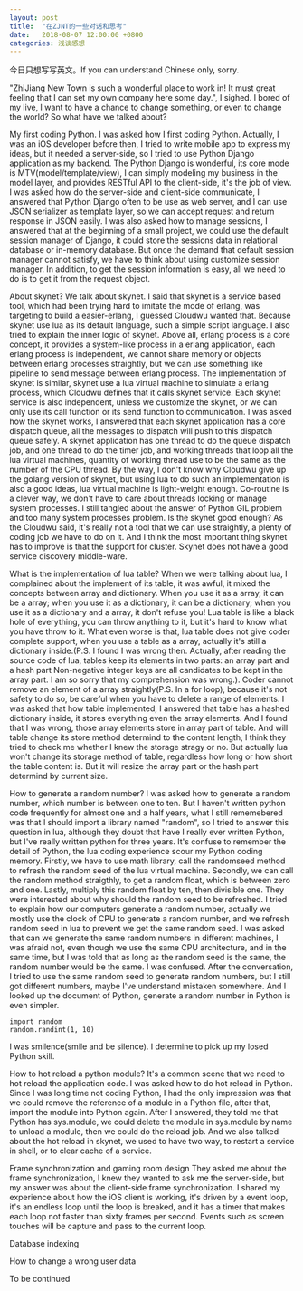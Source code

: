```yaml
---
layout: post
title:  "在ZJNT的一些对话和思考"
date:   2018-08-07 12:00:00 +0800
categories: 浅谈感想
---
```


今日只想写写英文。If you can understand Chinese only, sorry.

"ZhiJiang New Town is such a wonderful place to work in! It must great feeling that I can set my own company here some day.", I sighed. I bored of my live, I want to have a chance to change something, or even to change the world?
So what have we talked about?

My first coding Python.
I was asked how I first coding Python. Actually, I was an iOS developer before then, I tried to write mobile app to express my ideas, but it needed a server-side, so I tried to use Python Django application as my backend. The Python Django is wonderful, its core mode is MTV(model/template/view), I can simply modeling my business in the model layer, and provides RESTful API to the client-side, it's the job of view. I was asked how do the server-side and client-side communicate, I answered that Python Django often to be use as web server, and I can use JSON serializer as template layer, so we can accept request and return response in JSON easily.
I was also asked how to manage sessions, I answered that at the beginning of a small project, we could use the default session manager of Django, it could store the sessions data in relational database or in-memory database. But once the demand that default session manager cannot satisfy, we have to think about using customize session manager. In addition, to get the session information is easy, all we need to do is to get it from the request object.

About skynet?
We talk about skynet. I said that skynet is a service based tool, which had been trying hard to imitate the mode of erlang, was targeting to build a easier-erlang, I guessed Cloudwu wanted that. Because skynet use lua as its default language, such a simple script language. I also tried to explain the inner logic of skynet. Above all, erlang process is a core concept, it provides a system-like process in a erlang application, each erlang process is independent, we cannot share memory or objects between erlang processes straightly, but we can use something like pipeline to send message between erlang process. The implementation of skynet is similar, skynet use a lua virtual machine to simulate a erlang process, which Cloudwu defines that it calls skynet service. Each skynet service is also independent, unless we customize the skynet, or we can only use its call function or its send function to communication.
I was asked how the skynet works, I answered that each skynet application has a core dispatch queue, all the messages to dispatch will push to this dispatch queue safely. A skynet application has one thread to do the queue dispatch job, and one thread to do the timer job, and working threads that loop all the lua virtual machines, quantity of working thread use to be the same as the number of the CPU thread.
By the way, I don't know why Cloudwu give up the golang version of skynet, but using lua to do such an implementation is also a good ideas, lua virtual machine is light-weight enough. Co-routine is a clever way, we don't have to care about threads locking or manage system processes. I still tangled about the answer of Python GIL problem and too many system processes problem.
Is the skynet good enough? As the Cloudwu said, it's really not a tool that we can use straightly, a plenty of coding job we have to do on it. And I think the most important thing skynet has to improve is that the support for cluster. Skynet does not have a good service discovery middle-ware.

What is the implementation of lua table?
When we were talking about lua, I complained about the implement of its table, it was awful, it mixed the concepts between array and dictionary. When you use it as a array, it can be a array; when you use it as a dictionary, it can be a dictionary; when you use it as a dictionary and a array, it don't refuse you! Lua table is like a black hole of everything, you can throw anything to it, but it's hard to know what you have throw to it.
What even worse is that, lua table does not give coder complete support, when you use a table as a array, actually it's still a dictionary inside.(P.S. I found I was wrong then. Actually, after reading the source code of lua, tables keep its elements in two parts: an array part and a hash part Non-negative integer keys are all candidates to be kept in the array part. I am so sorry that my comprehension was wrong.). Coder cannot remove an element of a array straightly(P.S. In a for loop), because it's not safety to do so, be careful when you have to delete a range of elements.
I was asked that how table implemented, I answered that table has a hashed dictionary inside, it stores everything even the array elements. And I found that I was wrong, those array elements store in array part of table. And will table change its store method determind to the content length, I think they tried to check me whether I knew the storage stragy or no. But actually lua won't change its storage method of table, regardless how long or how short the table content is. But it will resize the array part or the hash part determind by current size.

How to generate a random number?
I was asked how to generate a random number, which number is between one to ten. But I haven't written python code frequently for almost one and a half years, what I still rememebered was that I should import a library named "random", so I tried to answer this question in lua, although they doubt that have I really ever written Python, but I've really written python for three years. It's confuse to remember the detail of Python, the lua coding experience scour my Python coding memory. Firstly, we have to use math library, call the randomseed method to refresh the random seed of the lua virtual machine. Secondly, we can call the random method straigthly, to get a random float, which is between zero and one. Lastly, multiply this random float by ten, then divisible one.
They were interested about why should the random seed to be refreshed. I tried to explain how our computers generate a random number, actually we mostly use the clock of CPU to generate a random number, and we refresh random seed in lua to prevent we get the same random seed. I was asked that can we generate the same random numbers in different machines, I was afraid not, even though we use the same CPU architecture, and in the same time, but I was told that as long as the random seed is the same, the random number would be the same. I was confused.
After the conversation, I tried to use the same random seed to generate random numbers, but I still got different numbers, maybe I've understand mistaken somewhere. And I looked up the document of Python, generate a random number in Python is even simpler.
```
import random
random.randint(1, 10)
```
I was smilence(smile and be silence). I determine to pick up my losed Python skill.

How to hot reload a python module?
It's a common scene that we need to hot reload the application code. I was asked how to do hot reload in Python. Since I was long time not coding Python, I had the only impression was that we could remove the reference of a module in a Python file, after that, import the module into Python again. After I answered, they told me that Python has sys.module, we could delete the module in sys.module by name to unload a module, then we could do the reload job.
And we also talked about the hot reload in skynet, we used to have two way, to restart a service in shell, or to clear cache of a service.

Frame synchronization and gaming room design
They asked me about the frame synchronization, I knew they wanted to ask me the server-side, but my answer was about the client-side frame synchronization. I shared my experience about how the iOS client is working, it's driven by a event loop, it's an endless loop until the loop is breaked, and it has a timer that makes each loop not faster than sixty frames per second. Events such as screen touches will be capture and pass to the current loop.

Database indexing

How to change a wrong user data

To be continued
